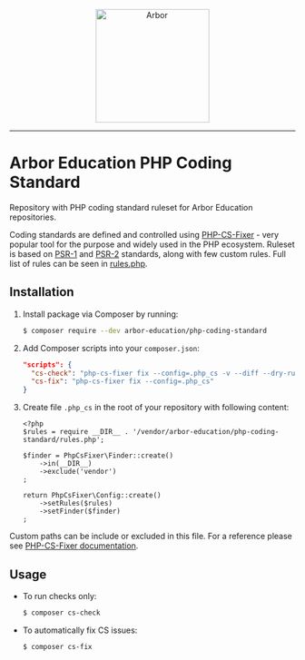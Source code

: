 <p align="center">
  <img src="http://novaiskra.com/sites/default/files/profilslika/arbor_circles.png" alt="Arbor" width="200px" />
</p>

---

# Arbor Education PHP Coding Standard

Repository with PHP coding standard ruleset for Arbor Education repositories.

Coding standards are defined and controlled using [PHP-CS-Fixer][php-cs-fixer] - very popular tool for the purpose and widely used in the PHP ecosystem. Ruleset is based on [PSR-1][psr1] and [PSR-2][psr2] standards, along with few custom rules. Full list of rules can be seen in [rules.php][rules].


## Installation

1. Install package via Composer by running:

   ```bash
   $ composer require --dev arbor-education/php-coding-standard
   ```

2. Add Composer scripts into your `composer.json`:

   ```json
   "scripts": {
     "cs-check": "php-cs-fixer fix --config=.php_cs -v --diff --dry-run",
     "cs-fix": "php-cs-fixer fix --config=.php_cs"
   }
   ```

3. Create file `.php_cs` in the root of your repository with following content:

   ```
   <?php
   $rules = require __DIR__ . '/vendor/arbor-education/php-coding-standard/rules.php';
   
   $finder = PhpCsFixer\Finder::create()
       ->in(__DIR__)
       ->exclude('vendor')
   ;
   
   return PhpCsFixer\Config::create()
       ->setRules($rules)
       ->setFinder($finder)
   ;
   ```

Custom paths can be include or excluded in this file. For a reference please see [PHP-CS-Fixer documentation][php-cs-fixer].


## Usage

* To run checks only:

  ```bash
  $ composer cs-check
  ```

* To automatically fix CS issues:
 
  ```bash
  $ composer cs-fix
  ```



[php-cs-fixer]: https://github.com/FriendsOfPHP/PHP-CS-Fixer
[psr1]: http://www.php-fig.org/psr/psr-1/
[psr2]: http://www.php-fig.org/psr/psr-2/
[rules]: rules.php
